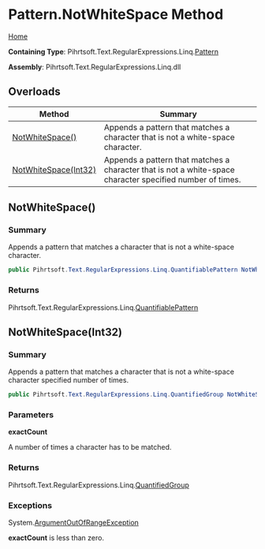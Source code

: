# Pattern\.NotWhiteSpace Method

[Home](../../../../../../README.md)

**Containing Type**: Pihrtsoft\.Text\.RegularExpressions\.Linq\.[Pattern](../README.md)

**Assembly**: Pihrtsoft\.Text\.RegularExpressions\.Linq\.dll

## Overloads

| Method | Summary |
| ------ | ------- |
| [NotWhiteSpace()](#Pihrtsoft_Text_RegularExpressions_Linq_Pattern_NotWhiteSpace) | Appends a pattern that matches a character that is not a white\-space character\. |
| [NotWhiteSpace(Int32)](#Pihrtsoft_Text_RegularExpressions_Linq_Pattern_NotWhiteSpace_System_Int32_) | Appends a pattern that matches a character that is not a white\-space character specified number of times\. |

## NotWhiteSpace\(\) <a name="Pihrtsoft_Text_RegularExpressions_Linq_Pattern_NotWhiteSpace"></a>

### Summary

Appends a pattern that matches a character that is not a white\-space character\.

```csharp
public Pihrtsoft.Text.RegularExpressions.Linq.QuantifiablePattern NotWhiteSpace()
```

### Returns

Pihrtsoft\.Text\.RegularExpressions\.Linq\.[QuantifiablePattern](../../QuantifiablePattern/README.md)

## NotWhiteSpace\(Int32\) <a name="Pihrtsoft_Text_RegularExpressions_Linq_Pattern_NotWhiteSpace_System_Int32_"></a>

### Summary

Appends a pattern that matches a character that is not a white\-space character specified number of times\.

```csharp
public Pihrtsoft.Text.RegularExpressions.Linq.QuantifiedGroup NotWhiteSpace(int exactCount)
```

### Parameters

**exactCount**

A number of times a character has to be matched\.

### Returns

Pihrtsoft\.Text\.RegularExpressions\.Linq\.[QuantifiedGroup](../../QuantifiedGroup/README.md)

### Exceptions

System\.[ArgumentOutOfRangeException](https://docs.microsoft.com/en-us/dotnet/api/system.argumentoutofrangeexception)

**exactCount** is less than zero\.


